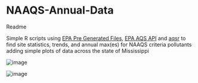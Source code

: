 # NAAQS-Annual-Data

Readme

Simple R scripts using [EPA Pre Generated Files](https://aqs.epa.gov/aqsweb/airdata/download_files.html), [EPA AQS API](https://aqs.epa.gov/aqsweb/documents/data_api.html) and [aqsr](https://github.com/jpkeller/aqsr) to find site statistics, trends, and annual max(es) for NAAQS criteria pollutants adding simple plots of data across the state of Mississippi

![image](https://user-images.githubusercontent.com/80535587/168844032-22eafc2b-3e3c-4d49-ba1b-751b853169d3.png)

![image](https://user-images.githubusercontent.com/80535587/168845556-ccadee92-fc17-4d80-9949-440061917a68.png)

